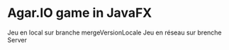 # Agar.IO game in JavaFX
Jeu en local sur branche mergeVersionLocale
Jeu en réseau sur brenche Server
